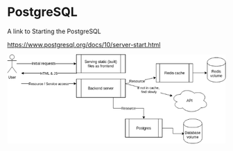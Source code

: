 #  PostgreSQL

A link to Starting the  PostgreSQL

https://www.postgresql.org/docs/10/server-start.html


![alt text](https://github.com/jylhakos/DevOpsWithDocker/blob/main/2/2.6/back-front-redis-and-database.png?raw=true)

